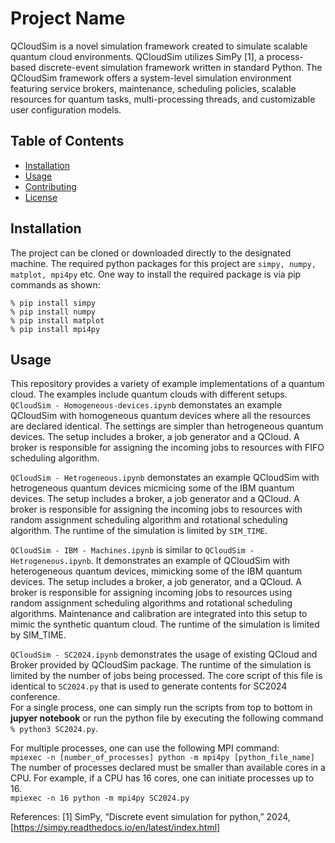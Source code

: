 # Project Name

QCloudSim is a novel simulation framework created to simulate scalable quantum cloud environments. QCloudSim utilizes SimPy [1], a process-based discrete-event simulation framework written in standard Python. The QCloudSim framework offers a system-level simulation environment featuring service brokers, maintenance, scheduling policies, scalable resources for quantum tasks, multi-processing threads, and customizable user configuration models.

## Table of Contents

- [Installation](#installation)
- [Usage](#usage)
- [Contributing](#contributing)
- [License](#license)

## Installation

The project can be cloned or downloaded directly to the designated machine. The required python packages for this project are ```simpy, numpy, matplot, mpi4py``` etc. One way to install the required package is via pip commands as shown: 

```% pip install simpy``` <br>
```% pip install numpy```<br>
```% pip install matplot```<br>
```% pip install mpi4py```<br>

## Usage

This repository provides a variety of example implementations of a quantum cloud. The examples include quantum clouds with different setups. 
<br>
```QCloudSim - Homogeneous-devices.ipynb``` demonstates an example QCloudSim with homogeneous quantum devices where all the resources are declared identical. The settings are simpler than hetrogeneous quantum devices. The setup includes a broker, a job generator and a QCloud. A broker is responsible for assigning the incoming jobs to resources with FIFO scheduling algorithm.<br>

```QCloudSim - Hetrogeneous.ipynb``` demonstates an example QCloudSim with hetrogeneous quantum devices micmicing some of the IBM quantum devices. The setup includes a broker, a job generator and a QCloud. A broker is responsible for assigning the incoming jobs to resources with random assignment scheduling algorithm and rotational scheduling algorithm. The runtime of the simulation is limited by ```SIM_TIME```. <br>

```QCloudSim - IBM - Machines.ipynb``` is similar to ```QCloudSim - Hetrogeneous.ipynb```. It demonstrates an example of QCloudSim with heterogeneous quantum devices, mimicking some of the IBM quantum devices. The setup includes a broker, a job generator, and a QCloud. A broker is responsible for assigning incoming jobs to resources using random assignment scheduling algorithms and rotational scheduling algorithms. Maintenance and calibration are integrated into this setup to mimic the synthetic quantum cloud. The runtime of the simulation is limited by SIM_TIME.

```QCloudSim - SC2024.ipynb``` demonstrates the usage of existing QCloud and Broker provided by QCloudSim package. The runtime of the simulation is limited by the number of jobs being processed. The core script of this file is identical to ```SC2024.py``` that is used to generate contents for SC2024 conference. <br>
For a single process, one can simply run the scripts from top to bottom in <b>jupyer notebook</b> or run the python file by executing the following command <br>
```% python3 SC2024.py```. 

For multiple processes, one can use the following MPI command:  <br>
```mpiexec -n [number_of_processes] python -m mpi4py [python_file_name]``` <br>
The number of processes declared must be smaller than available cores in a CPU. For example, if a CPU has 16 cores, one can initiate processes up to 16. <br>
```mpiexec -n 16 python -m mpi4py SC2024.py```  <br>


References: 
[1] SimPy, “Discrete event simulation for python,” 2024, [https://simpy.readthedocs.io/en/latest/index.html]
